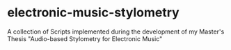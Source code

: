 electronic-music-stylometry
===========================

A collection of Scripts implemented during the development of my Master's Thesis "Audio-based Stylometry for Electronic Music"
